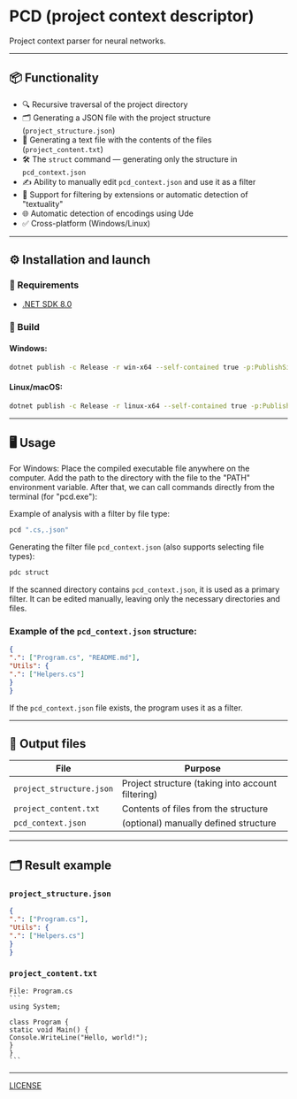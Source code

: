 # PCD (project context descriptor)

Project context parser for neural networks.

---

## 📦 Functionality

- 🔍 Recursive traversal of the project directory
- 🗂 Generating a JSON file with the project structure (`project_structure.json`)
- 🧠 Generating a text file with the contents of the files (`project_content.txt`)
- 🛠 The `struct` command — generating only the structure in `pcd_context.json`
- ✍️ Ability to manually edit `pcd_context.json` and use it as a filter
- 🧾 Support for filtering by extensions or automatic detection of "textuality"
- 🌐 Automatic detection of encodings using Ude
- ✅ Cross-platform (Windows/Linux)

---
## ⚙️ Installation and launch

### 🔧 Requirements
- [.NET SDK 8.0](https://dotnet.microsoft.com/download)

### 🚀 Build

#### Windows:
```bash
dotnet publish -c Release -r win-x64 --self-contained true -p:PublishSingleFile=true
```
#### Linux/macOS:

```bash
dotnet publish -c Release -r linux-x64 --self-contained true -p:PublishSingleFile=true
```

---

## 🖥 Usage

For Windows: Place the compiled executable file anywhere on the computer. Add the path to the directory with the file to the "PATH" environment variable. After that, we can call commands directly from the terminal (for "pcd.exe"):

Example of analysis with a filter by file type:
```bash
pcd ".cs,.json"
```

Generating the filter file `pcd_context.json` (also supports selecting file types):
```bash
pdc struct
```

If the scanned directory contains `pcd_context.json`, it is used as a primary filter. It can be edited manually, leaving only the necessary directories and files.

### Example of the `pcd_context.json` structure:

```json
{
".": ["Program.cs", "README.md"],
"Utils": {
".": ["Helpers.cs"]
}
}
```

If the `pcd_context.json` file exists, the program uses it as a filter.

---

## 📄 Output files

| File | Purpose |
| ------------------------ | ----------------------------------------- |
| `project_structure.json` | Project structure (taking into account filtering) |
| `project_content.txt` | Contents of files from the structure |
| `pcd_context.json` | (optional) manually defined structure |

---

## 🗂 Result example

### `project_structure.json`

```json
{
".": ["Program.cs"],
"Utils": {
".": ["Helpers.cs"]
}
}
```

### `project_content.txt`

````
File: Program.cs
```
using System; 

class Program { 
static void Main() { 
Console.WriteLine("Hello, world!"); 
} 
} 
```
````

---
[LICENSE](LICENSE)
